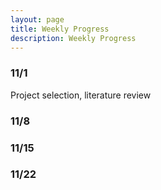 ```yaml
---
layout: page
title: Weekly Progress
description: Weekly Progress
---
```


### 11/1

Project selection, literature review

### 11/8

### 11/15

### 11/22



